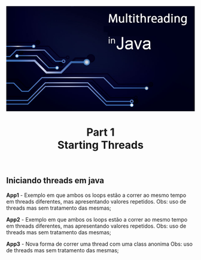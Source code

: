 <img src="../READMEs_sorces/Multithreading-Java.png" alt="Sistemas Distribuidos - Rafael Alves" align="center" />

<h1 align="center">Part 1 <br>Starting Threads</h1>
<br>
<h2>Iniciando threads em java</h2>

<p><strong>App1</strong> - Exemplo em que ambos os loops estão a correr ao mesmo tempo em threads diferentes, mas apresentando valores repetidos.
       Obs: uso de threads mas sem tratamento das mesmas;</p>
       
<p><strong>App2</strong> - Exemplo em que ambos os loops estão a correr ao mesmo tempo em threads diferentes, mas apresentando valores repetidos.
       Obs: uso de threads mas sem tratamento das mesmas;</p>

<p><strong>App3</strong> - Nova forma de correr uma thread com uma class anonima
       Obs: uso de threads mas sem tratamento das mesmas;</p>
       


